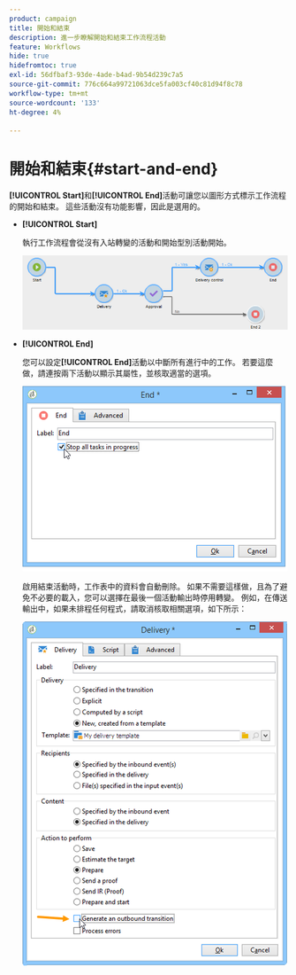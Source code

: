 ```yaml
---
product: campaign
title: 開始和結束
description: 進一步瞭解開始和結束工作流程活動
feature: Workflows
hide: true
hidefromtoc: true
exl-id: 56dfbaf3-93de-4ade-b4ad-9b54d239c7a5
source-git-commit: 776c664a99721063dce5fa003cf40c81d94f8c78
workflow-type: tm+mt
source-wordcount: '133'
ht-degree: 4%

---
```


# 開始和結束{#start-and-end}



**[!UICONTROL Start]**&#x200B;和&#x200B;**[!UICONTROL End]**&#x200B;活動可讓您以圖形方式標示工作流程的開始和結束。 這些活動沒有功能影響，因此是選用的。

* **[!UICONTROL Start]**

  執行工作流程會從沒有入站轉變的活動和開始型別活動開始。

  ![](assets/s_user_segmentation_start_stop.png)

* **[!UICONTROL End]**

  您可以設定&#x200B;**[!UICONTROL End]**&#x200B;活動以中斷所有進行中的工作。 若要這麼做，請連按兩下活動以顯示其屬性，並核取適當的選項。

  ![](assets/s_user_segmentation_end.png)

  啟用結束活動時，工作表中的資料會自動刪除。 如果不需要這樣做，且為了避免不必要的載入，您可以選擇在最後一個活動輸出時停用轉變。 例如，在傳送輸出中，如果未排程任何程式，請取消核取相關選項，如下所示：

  ![](assets/s_advuser_delivery_option_no_output.png)
